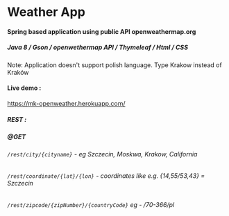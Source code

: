 # Weather App

#### Spring based application using public API openweathermap.org

##### Java 8 / Gson / openwethermap API / Thymeleaf / Html / CSS

Note: Application doesn't support polish language. Type Krakow instead of Kraków


#### Live demo :
 
 https://mk-openweather.herokuapp.com/



##### REST :

##### @GET

###### `/rest/city/{cityname}` - eg Szczecin, Moskwa, Krakow, California


###### `/rest/coordinate/{lat}/{lon}` - coordinates like e.g. {14,55/53,43} = Szczecin 


###### `/rest/zipcode/{zipNumber}/{countryCode}` eg - /70-366/pl
